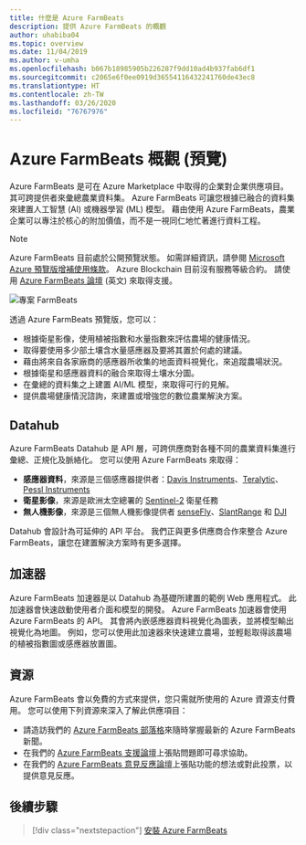 ```yaml
---
title: 什麼是 Azure FarmBeats
description: 提供 Azure FarmBeats 的概觀
author: uhabiba04
ms.topic: overview
ms.date: 11/04/2019
ms.author: v-umha
ms.openlocfilehash: b067b18985905b226287f9dd10ad4b937fab6df1
ms.sourcegitcommit: c2065e6f0ee0919d36554116432241760de43ec8
ms.translationtype: HT
ms.contentlocale: zh-TW
ms.lasthandoff: 03/26/2020
ms.locfileid: "76767976"
---
```

# <a name="overview-of-azure-farmbeats-preview"></a>Azure FarmBeats 概觀 (預覽)

Azure FarmBeats 是可在 Azure Marketplace 中取得的企業對企業供應項目。 其可跨提供者來彙總農業資料集。 Azure FarmBeats 可讓您根據已融合的資料集來建置人工智慧 (AI) 或機器學習 (ML) 模型。 藉由使用 Azure FarmBeats，農業企業可以專注於核心的附加價值，而不是一視同仁地忙著進行資料工程。

> [!NOTE]
> Azure FarmBeats 目前處於公開預覽狀態。 如需詳細資訊，請參閱 [Microsoft Azure 預覽版增補使用條款](https://azure.microsoft.com/support/legal/preview-supplemental-terms/)。 Azure Blockchain 目前沒有服務等級合約。 請使用 [Azure FarmBeats 論壇](https://aka.ms/FarmBeatsMSDN ) \(英文\) 來取得支援。

![專案 FarmBeats](./media/architecture-for-farmbeats/farmbeats-architecture-1.png)

透過 Azure FarmBeats 預覽版，您可以：

- 根據衛星影像，使用植被指數和水量指數來評估農場的健康情況。
- 取得要使用多少部土壤含水量感應器及要將其置於何處的建議。
- 藉由將來自各家廠商的感應器所收集的地面資料視覺化，來追蹤農場狀況。
- 根據衛星和感應器資料的融合來取得土壤水分圖。
- 在彙總的資料集之上建置 AI/ML 模型，來取得可行的見解。
- 提供農場健康情況諮詢，來建置或增強您的數位農業解決方案。

## <a name="datahub"></a>Datahub

Azure FarmBeats Datahub 是 API 層，可跨供應商對各種不同的農業資料集進行彙總、正規化及脈絡化。 您可以使用 Azure FarmBeats 來取得：
- **感應器資料**，來源是三個感應器提供者：[Davis Instruments](https://www.davisinstruments.com/product/enviromonitor-gateway/)、[Teralytic](https://teralytic.com/)、[Pessl Instruments](https://metos.at/)
- **衛星影像**，來源是歐洲太空總署的 [Sentinel-2](https://sentinel.esa.int/web/sentinel/home) 衛星任務
- **無人機影像**，來源是三個無人機影像提供者 [senseFly](https://www.sensefly.com/)、[SlantRange](https://slantrange.com/) 和 [DJI](https://dji.com/)

Datahub 會設計為可延伸的 API 平台。 我們正與更多供應商合作來整合 Azure FarmBeats，讓您在建置解決方案時有更多選擇。

## <a name="accelerator"></a>加速器

Azure FarmBeats 加速器是以 Datahub 為基礎所建置的範例 Web 應用程式。 此加速器會快速啟動使用者介面和模型的開發。 Azure FarmBeats 加速器會使用 Azure FarmBeats 的 API。 其會將內嵌感應器資料視覺化為圖表，並將模型輸出視覺化為地圖。 例如，您可以使用此加速器來快速建立農場，並輕鬆取得該農場的植被指數圖或感應器放置圖。

## <a name="resources"></a>資源

Azure FarmBeats 會以免費的方式來提供，您只需就所使用的 Azure 資源支付費用。 您可以使用下列資源來深入了解此供應項目：

- 請造訪我們的 [Azure FarmBeats 部落格](https://aka.ms/farmbeatsblog)來隨時掌握最新的 Azure FarmBeats 新聞。
- 在我們的 [Azure FarmBeats 支援論壇](https://aka.ms/farmbeatssupport)上張貼問題即可尋求協助。
- 在我們的 [Azure FarmBeats 意見反應論壇](https://aka.ms/farmbeatsfeedback)上張貼功能的想法或對此投票，以提供意見反應。

## <a name="next-steps"></a>後續步驟

> [!div class="nextstepaction"]
> [安裝 Azure FarmBeats](install-azure-farmbeats.md)
